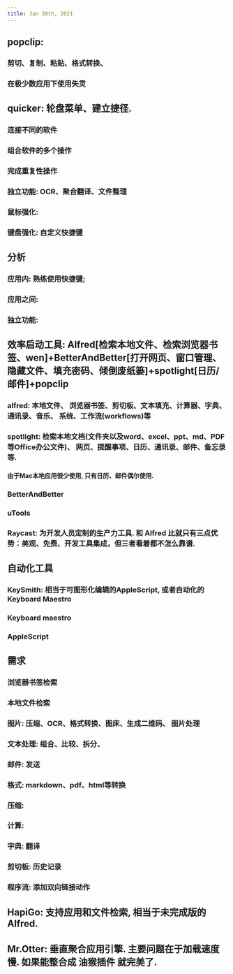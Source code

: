 ```yaml
---
title: Jan 30th, 2021
---
```


## popclip:
### 剪切、复制、粘贴、格式转换、
### 在极少数应用下使用失灵
## quicker: 轮盘菜单、建立捷径.
### 连接不同的软件
### 组合软件的多个操作
### 完成重复性操作
### 独立功能: OCR、聚合翻译、文件整理
### 鼠标强化:
### 键盘强化: 自定义快捷键
## 分析
### 应用内: 熟练使用快捷键;
### 应用之间:
### 独立功能:
## 效率启动工具: Alfred[检索本地文件、检索浏览器书签、wen]+BetterAndBetter[打开网页、窗口管理、隐藏文件、填充密码、倾倒废纸篓]+spotlight[日历/邮件]+popclip
### alfred: 本地文件、 浏览器书签、剪切板、文本填充、计算器、字典、通讯录、音乐、 系统、工作流(workflows)等
### spotlight: 检索本地文档(文件夹以及word、excel、ppt、md、PDF等Office办公文件)、 网页、提醒事项、日历、通讯录、邮件、备忘录等.
#### 由于Mac本地应用很少使用, 只有日历、邮件偶尔使用.
### BetterAndBetter
### uTools
### Raycast: 为开发人员定制的生产力工具. 和 Alfred 比就只有三点优势：美观、免费、开发工具集成，但三者看着都不怎么靠谱.
## 自动化工具
### KeySmith: 相当于可图形化编辑的AppleScript, 或者自动化的Keyboard Maestro
### Keyboard maestro
### AppleScript
## 需求
### 浏览器书签检索
### 本地文件检索
### 图片: 压缩、OCR、格式转换、图床、生成二维码、 图片处理
### 文本处理: 组合、比较、拆分、
### 邮件: 发送
### 格式: markdown、pdf、html等转换
### 压缩:
### 计算:
### 字典: 翻译
### 剪切板: 历史记录
### 程序流: 添加双向链接动作
## HapiGo: 支持应用和文件检索, 相当于未完成版的Alfred.
## Mr.Otter: 垂直聚合应用引擎. 主要问题在于加载速度慢. 如果能整合成 **油猴插件** 就完美了.